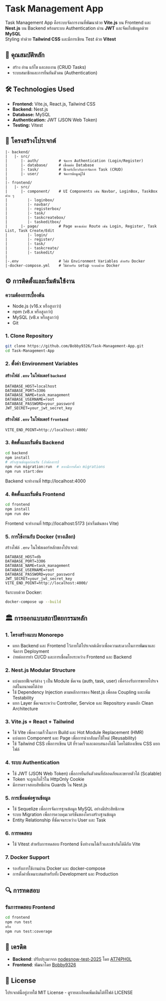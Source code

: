 # Task Management App

Task Management App คือระบบจัดการงานที่พัฒนาด้วย **Vite.js** บน Frontend และ **Nest.js** บน Backend พร้อมระบบ Authentication ผ่าน **JWT** และจัดเก็บข้อมูลด้วย **MySQL**  
Styling ทำด้วย **Tailwind CSS** และมีการเขียน Test ด้วย **Vitest**

## 🚀 คุณสมบัติหลัก

- สร้าง อ่าน แก้ไข และลบงาน (CRUD Tasks)
- ระบบสมาชิกและการยืนยันตัวตน (Authentication)


## 🛠 Technologies Used

- **Frontend:** Vite.js, React.js, Tailwind CSS
- **Backend:** Nest.js
- **Database:** MySQL
- **Authentication:** JWT (JSON Web Token)
- **Testing:** Vitest

## 📂 โครงสร้างโปรเจกต์

```
|- backend/
|   |- src/
|      |- auth/         # จัดการ Authentication (Login/Register)
|      |- database/     # เชื่อมต่อ Database
|      |- task/         # ฟีเจอร์เกี่ยวกับการจัดการ Task (CRUD)
|      |- user/         # จัดการข้อมูลผู้ใช้
|
|- frontend/
|   |- src/
|      |- component/    # UI Components เช่น Navbar, LoginBox, TaskBox ต่าง ๆ
|         |- loginbox/
|         |- navbar/
|         |- registerbox/
|         |- task/
|         |- taskcreatebox/
|         |- taskeditbox/
|      |- page/         # Page ของแต่ละ Route เช่น Login, Register, Task List, Task Create/Edit
|         |- login/
|         |- register/
|         |- task/
|         |- taskcreate/
|         |- taskedit/
|
|-.env                  # ไฟล์ Environment Variables สำหรับ Docker
|-docker-compose.yml    # ใช้สำหรับ setup ระบบด้วย Docker
```

## ⚙️ การติดตั้งและเริ่มต้นใช้งาน

### ความต้องการเบื้องต้น

- Node.js (v16.x หรือสูงกว่า)
- npm (v8.x หรือสูงกว่า)
- MySQL (v8.x หรือสูงกว่า)
- Git

### 1. Clone Repository

```bash
git clone https://github.com/Bobby9326/Task-Management-App.git
cd Task-Management-App
```

### 2. ตั้งค่า Environment Variables

#### สร้างไฟล์ `.env` ในโฟลเดอร์ `backend`

```
DATABASE_HOST=localhost
DATABASE_PORT=3306
DATABASE_NAME=task_management
DATABASE_USERNAME=root
DATABASE_PASSWORD=your_password
JWT_SECRET=your_jwt_secret_key
```

#### สร้างไฟล์ `.env` ในโฟลเดอร์ `frontend`

```
VITE_END_POINT=http://localhost:4000/
```

### 3. ติดตั้งและเริ่มต้น Backend

```bash
cd backend
npm install
# สร้างฐานข้อมูลก่อนรัน (ถ้าต้องการ)
npm run migration:run  # หากมีการตั้งค่า migrations
npm run start:dev
```

Backend จะทำงานที่ http://localhost:4000

### 4. ติดตั้งและเริ่มต้น Frontend

```bash
cd frontend
npm install
npm run dev
```

Frontend จะทำงานที่ http://localhost:5173 (ค่าเริ่มต้นของ Vite)

### 5. การใช้งานกับ Docker (ทางเลือก)

สร้างไฟล์ `.env` ในโฟลเดอร์หลักของโปรเจกต์:

```
DATABASE_HOST=db
DATABASE_PORT=3306
DATABASE_NAME=task_management
DATABASE_USERNAME=root
DATABASE_PASSWORD=your_password
JWT_SECRET=your_jwt_secret_key
VITE_END_POINT=http://localhost:4000/
```

รันระบบด้วย Docker:

```bash
docker-compose up --build
```

## 🏛️ การออกแบบสถาปัตยกรรมหลัก

### 1. โครงสร้างแบบ Monorepo
- แยก Backend และ Frontend ไว้ภายใต้โปรเจกต์เดียวเพื่อความสะดวกในการพัฒนาและจัดการ Deployment
- ง่ายต่อการทำ CI/CD และการเชื่อมโยงระหว่าง Frontend และ Backend

### 2. Nest.js Modular Structure
- แบ่งแยกฟีเจอร์ต่าง ๆ เป็น Module ชัดเจน (auth, task, user) เพื่อรองรับการขยายโปรเจกต์ในอนาคตได้ง่าย
- ใช้ Dependency Injection ตามหลักการของ Nest.js เพื่อลด Coupling และเพิ่ม Testability
- แยก Layer ชัดเจนระหว่าง Controller, Service และ Repository ตามหลัก Clean Architecture

### 3. Vite.js + React + Tailwind
- ใช้ Vite เพื่อความเร็วในการ Build และ Hot Module Replacement (HMR)
- แบ่งแยก Component และ Page เพื่อการนำกลับมาใช้ใหม่ (Reusability)
- ใช้ Tailwind CSS เพื่อการเขียน UI ที่รวดเร็วและตอบสนองได้ดี โดยไม่ต้องเขียน CSS แยกไฟล์

### 4. ระบบ Authentication
- ใช้ JWT (JSON Web Token) เพื่อการยืนยันตัวตนที่ปลอดภัยและขยายตัวได้ (Scalable)
- Token จะถูกเก็บไว้ใน HttpOnly Cookie 
- มีการตรวจสอบสิทธิ์ผ่าน Guards ใน Nest.js

### 5. การเชื่อมต่อฐานข้อมูล
- ใช้ Sequelize เพื่อการจัดการฐานข้อมูล MySQL อย่างมีประสิทธิภาพ
- ระบบ Migration เพื่อการควบคุมเวอร์ชันของโครงสร้างฐานข้อมูล
- Entity Relationship ที่ชัดเจนระหว่าง User และ Task

### 6. การทดสอบ
- ใช้ Vitest สำหรับการทดสอบ Frontend ซึ่งทำงานได้เร็วและเข้ากันได้ดีกับ Vite

### 7. Docker Support
- รองรับการใช้งานผ่าน Docker และ docker-compose
- การตั้งค่าที่เหมาะสมสำหรับทั้ง Development และ Production

## 🔍 การทดสอบ


### รันการทดสอบ Frontend

```bash
cd frontend
npm run test
หรือ
npm run test:coverage
```

## 👏 เครดิต

- **Backend**: ปรับปรุงมาจาก [nodesnow-test-2025](https://github.com/AT74PH0L/AT74PH0L-nodesnow-test-2025) โดย [AT74PH0L](https://github.com/AT74PH0L)
- **Frontend**: พัฒนาโดย [Bobby9326](https://github.com/Bobby9326)

## 📄 License

โปรเจกต์นี้อยู่ภายใต้ MIT License - ดูรายละเอียดเพิ่มเติมได้ที่ไฟล์ LICENSE
